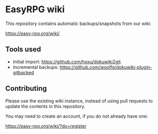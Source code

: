 # EasyRPG wiki

This repository contains automatic backups/snapshots from our wiki:

https://easy-rpg.org/wiki/

## Tools used

* Initial import: https://github.com/hoxu/dokuwiki2git
* Incremental backups: https://github.com/woolfg/dokuwiki-plugin-gitbacked

## Contributing

Please use the existing wiki instance, instead of using pull requests to update
the contents in this repository.

You may need to create an account, if you do not already have one:

https://easy-rpg.org/wiki/?do=register

